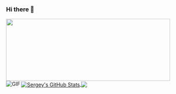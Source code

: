 ### Hi there 👋
<a href="https://github.com/canerinayet/github-readme-stats">
  <img width=450 height=170 align="center" src="https://github-readme-stats.vercel.app/api?username=canerinayet&theme=midnight-purple&show_icons=true&bg_color=0D1117&hide_border=true" />
</a>
<a target="_blank" href="https://github.com/canerinayet">
  <img alt="Sergey's GitHub Stats" align="center" src="https://github-readme-stats.vercel.app/api/?username=canerinayet&count_private=true&show_icons=true&theme=prussian&custom_title=GitHub%20Profile%20Summary&include_all_commits=true&hide_border=true&hide_rank=true" />
</a>


<a href="https://github.com/canerinayet/github-readme-stats">
  <img align="center" src="https://github-readme-stats.vercel.app/api/top-langs/?username=canerinayet&theme=midnight-purple&layout=compact&bg_color=0D1117&hide_border=true" />
</a>
<img align="left" alt="GIF" src="https://i.pinimg.com/originals/e4/26/70/e426702edf874b181aced1e2fa5c6cde.gif" />
<!--
**canerinayet/canerinayet** is a ✨ _special_ ✨ repository because its `README.md` (this file) appears on your GitHub profile.

Here are some ideas to get you started:

- 🔭 I’m currently working on ...
- 🌱 I’m currently learning ...
- 👯 I’m looking to collaborate on ...
- 🤔 I’m looking for help with ...
- 💬 Ask me about ...
- 📫 How to reach me: ...
- 😄 Pronouns: ...
- ⚡ Fun fact: ...
-->
